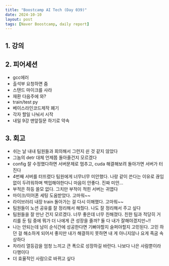 ```yaml
---
title: "Boostcamp AI Tech (Day 039)"
date: 2024-10-10
layout: post
tags: [Naver Boostcamp, daily report]
---
```

## 1. 강의

## 2. 피어세션
- gcc에러
- 출석부 요청하면 줌
- 스탠드 마이크를 사라
- 재환 다음주에 와?
- train/test py
- 베이스라인코드제작 폐기
- 각자 할일 나눠서 시작
- 내일 9강 맨앞질문 하기로 약속

## 3. 회고
- 쉬는 날 내내 팀원들과 회의해서 그런지 쉰 것 같지 않았다
- 그놈의 detr 대체 언제쯤 돌아줄건지 모르겠다
- config 잘 수정했다하면 서버문제로 멈추고, cuda 해결해보려 돌아가면 서버가 터진다
- 4번째 서버를 터뜨렸다 팀원에게 너무너무 미안했다. 나랑 같이 쓴다는 이유로 끊임없이 두려워하며 백업해야한다니 마음이 안좋다. 진짜 미안...
- 부적은 하등 쓸모 없다. 그치만 부적이 적힌 서버는 귀엽다
- 마이크/이어폰 세팅 도움받았다. 고마워~~
- 라이브러리 내장 train 돌아가는 걸 다시 이해했다. 고마워~~
- 팀원들이 노션 공유를 잘 정리해서 해줬다. 나도 잘 정리해서 주고 싶다
- 팀원들을 잘 만난 건지 모르겠다. 너무 좋은데 너무 친해졌다. 친한 팀과 적당히 거리를 둔 팀 중에 뭐가 더 나에게 큰 성장을 줄까? 둘 다 내가 잘해야겠지만~!!
- 나는 안되는데 남이 순식간에 성공한다면 기뻐야할지 슬퍼야할지 고민된다. 고민 하던 걸 해소하게 되어서 좋지만 내가 해결하지 못하면 내 게 아니지않나 요게 족굼 속상하다
- 차라리 열등감을 엄청 느끼고 큰 폭으로 성장하길 바란다. 나보다 나은 사람뿐이라 다행이다
- 더 효율적인 사람으로 바뀌고 싶다
